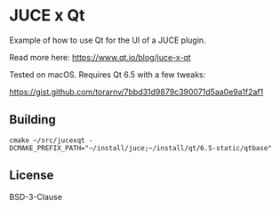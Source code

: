 # JUCE x Qt

Example of how to use Qt for the UI of a JUCE plugin.

Read more here: https://www.qt.io/blog/juce-x-qt

Tested on macOS. Requires Qt 6.5 with a few tweaks:

https://gist.github.com/torarnv/7bbd31d9879c390071d5aa0e9a1f2af1

## Building

`cmake ~/src/jucexqt -DCMAKE_PREFIX_PATH="~/install/juce;~/install/qt/6.5-static/qtbase"`

## License

BSD-3-Clause
